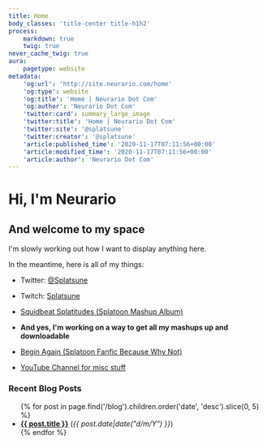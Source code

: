 ```yaml
---
title: Home
body_classes: 'title-center title-h1h2'
process:
    markdown: true
    twig: true
never_cache_twig: true
aura:
    pagetype: website
metadata:
    'og:url': 'http://site.neurario.com/home'
    'og:type': website
    'og:title': 'Home | Neurario Dot Com'
    'og:author': 'Neurario Dot Com'
    'twitter:card': summary_large_image
    'twitter:title': 'Home | Neurario Dot Com'
    'twitter:site': '@splatsune'
    'twitter:creator': '@splatsune'
    'article:published_time': '2020-11-17T07:11:56+00:00'
    'article:modified_time': '2020-11-17T07:11:56+00:00'
    'article:author': 'Neurario Dot Com'
---
```


# Hi, I'm Neurario
## And welcome to my space

I'm slowly working out how I want to display anything here.

In the meantime, here is all of my things:

* Twitter: [@Splatsune](https://twitter.com/Splatsune)
* Twitch: [Splatsune](https://www.twitch.tv/splatsune)

* [Squidbeat Splatitudes (Splatoon Mashup Album)](/mashups/squidbeat-splatitudes)
* **And yes, I'm working on a way to get all my mashups up and downloadable**
* [Begin Again (Splatoon Fanfic Because Why Not)](/writing/begin-again)
* [YouTube Channel for misc stuff](https://www.youtube.com/channel/UC0sfamZ9PWIHv76RF9B2l_g)

### Recent Blog Posts
<ul>
{% for post in page.find('/blog').children.order('date', 'desc').slice(0, 5) %}
    <li class="recent-posts">
        <strong><a href="{{ post.url }}">{{ post.title }}</a></strong> (<em>{{ post.date|date("d/m/Y") }}</em>)
    </li>
{% endfor %}
</ul>